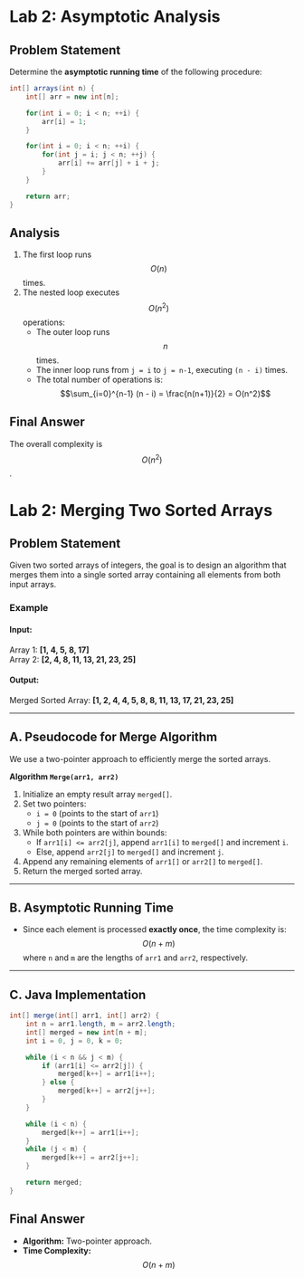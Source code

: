 # Lab 2: Asymptotic Analysis

## Problem Statement
Determine the **asymptotic running time** of the following procedure:
```java
int[] arrays(int n) {  
    int[] arr = new int[n];  

    for(int i = 0; i < n; ++i) {  
        arr[i] = 1;  
    }  

    for(int i = 0; i < n; ++i) {  
        for(int j = i; j < n; ++j) {  
            arr[i] += arr[j] + i + j;  
        }  
    }  

    return arr;  
}  
```

## **Analysis**
1. The first loop runs $$O(n)$$ times.  
2. The nested loop executes $$O(n^2)$$ operations:  
   - The outer loop runs $$n$$ times.  
   - The inner loop runs from `j = i` to `j = n-1`, executing `(n - i)` times.  
   - The total number of operations is:  
     $$\sum_{i=0}^{n-1} (n - i) = \frac{n(n+1)}{2} = O(n^2)$$  

## **Final Answer**
The overall complexity is $$O(n^2)$$.  




# Lab 2: Merging Two Sorted Arrays

## Problem Statement
Given two sorted arrays of integers, the goal is to design an algorithm that merges them into a single sorted array containing all elements from both input arrays.

### **Example**
#### **Input:**
Array 1: **[1, 4, 5, 8, 17]**  
Array 2: **[2, 4, 8, 11, 13, 21, 23, 25]**  

#### **Output:**
Merged Sorted Array: **[1, 2, 4, 4, 5, 8, 8, 11, 13, 17, 21, 23, 25]**

---

## **A. Pseudocode for Merge Algorithm**
We use a two-pointer approach to efficiently merge the sorted arrays.

**Algorithm `Merge(arr1, arr2)`**
1. Initialize an empty result array `merged[]`.
2. Set two pointers:  
   - `i = 0` (points to the start of `arr1`)  
   - `j = 0` (points to the start of `arr2`)
3. While both pointers are within bounds:
   - If `arr1[i] <= arr2[j]`, append `arr1[i]` to `merged[]` and increment `i`.
   - Else, append `arr2[j]` to `merged[]` and increment `j`.
4. Append any remaining elements of `arr1[]` or `arr2[]` to `merged[]`.
5. Return the merged sorted array.

---

## **B. Asymptotic Running Time**
- Since each element is processed **exactly once**, the time complexity is: $$O(n + m)$$
  where `n` and `m` are the lengths of `arr1` and `arr2`, respectively.

---

## **C. Java Implementation**

```java
int[] merge(int[] arr1, int[] arr2) {  
    int n = arr1.length, m = arr2.length;  
    int[] merged = new int[n + m];  
    int i = 0, j = 0, k = 0;  

    while (i < n && j < m) {  
        if (arr1[i] <= arr2[j]) {  
            merged[k++] = arr1[i++];  
        } else {  
            merged[k++] = arr2[j++];  
        }  
    }  

    while (i < n) {  
        merged[k++] = arr1[i++];  
    }  
    while (j < m) {  
        merged[k++] = arr2[j++];  
    }  

    return merged;  
}  
```

## **Final Answer**
- **Algorithm:** Two-pointer approach.
- **Time Complexity:** $$O(n + m)$$
